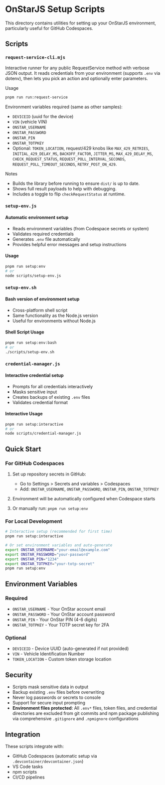 # OnStarJS Setup Scripts

This directory contains utilities for setting up your OnStarJS environment, particularly useful for GitHub Codespaces.

## Scripts

### `request-service-cli.mjs`

Interactive runner for any public RequestService method with verbose JSON output. It reads credentials from your environment (supports `.env` via dotenv), then lets you pick an action and optionally enter parameters.

Usage

```bash
pnpm run run:request-service
```

Environment variables required (same as other samples):

- `DEVICEID` (uuid for the device)
- `VIN` (vehicle VIN)
- `ONSTAR_USERNAME`
- `ONSTAR_PASSWORD`
- `ONSTAR_PIN`
- `ONSTAR_TOTPKEY`
- Optional: `TOKEN_LOCATION`, request/429 knobs like `MAX_429_RETRIES`, `INITIAL_429_DELAY_MS`, `BACKOFF_FACTOR`, `JITTER_MS`, `MAX_429_DELAY_MS`, `CHECK_REQUEST_STATUS`, `REQUEST_POLL_INTERVAL_SECONDS`, `REQUEST_POLL_TIMEOUT_SECONDS`, `RETRY_POST_ON_429`.

Notes

- Builds the library before running to ensure `dist/` is up to date.
- Shows full result payloads to help with debugging.
- Includes a toggle to flip `checkRequestStatus` at runtime.

### `setup-env.js`

#### Automatic environment setup

- Reads environment variables (from Codespace secrets or system)
- Validates required credentials
- Generates `.env` file automatically
- Provides helpful error messages and setup instructions

#### Usage

```bash
pnpm run setup:env
# or
node scripts/setup-env.js
```

### `setup-env.sh`

#### Bash version of environment setup

- Cross-platform shell script
- Same functionality as the Node.js version
- Useful for environments without Node.js

#### Shell Script Usage

```bash
pnpm run setup:env:bash
# or
./scripts/setup-env.sh
```

### `credential-manager.js`

#### Interactive credential setup

- Prompts for all credentials interactively
- Masks sensitive input
- Creates backups of existing `.env` files
- Validates credential format

#### Interactive Usage

```bash
pnpm run setup:interactive
# or
node scripts/credential-manager.js
```

## Quick Start

### For GitHub Codespaces

1. Set up repository secrets in GitHub:
   - Go to Settings > Secrets and variables > Codespaces
   - Add: `ONSTAR_USERNAME`, `ONSTAR_PASSWORD`, `ONSTAR_PIN`, `ONSTAR_TOTPKEY`

2. Environment will be automatically configured when Codespace starts

3. Or manually run: `pnpm run setup:env`

### For Local Development

```bash
# Interactive setup (recommended for first time)
pnpm run setup:interactive

# Or set environment variables and auto-generate
export ONSTAR_USERNAME="your-email@example.com"
export ONSTAR_PASSWORD="your-password"
export ONSTAR_PIN="1234"
export ONSTAR_TOTPKEY="your-totp-secret"
pnpm run setup:env
```

## Environment Variables

### Required

- `ONSTAR_USERNAME` - Your OnStar account email
- `ONSTAR_PASSWORD` - Your OnStar account password
- `ONSTAR_PIN` - Your OnStar PIN (4-6 digits)
- `ONSTAR_TOTPKEY` - Your TOTP secret key for 2FA

### Optional

- `DEVICEID` - Device UUID (auto-generated if not provided)
- `VIN` - Vehicle Identification Number
- `TOKEN_LOCATION` - Custom token storage location

## Security

- Scripts mask sensitive data in output
- Backup existing `.env` files before overwriting
- Never log passwords or secrets to console
- Support for secure input prompting
- **Environment files protected**: All `.env*` files, token files, and credential directories are excluded from git commits and npm package publishing via comprehensive `.gitignore` and `.npmignore` configurations

## Integration

These scripts integrate with:

- GitHub Codespaces (automatic setup via `.devcontainer/devcontainer.json`)
- VS Code tasks
- npm scripts
- CI/CD pipelines
